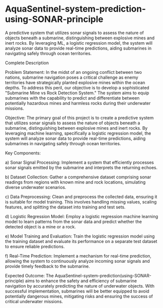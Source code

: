 # AquaSentinel-system-prediction-using-SONAR-principle
 A predictive system that utilizes sonar signals to assess the nature of objects beneath a submarine, distinguishing between explosive mines and inert rocks. By leveraging ML, a logistic regression model, the system will analyze sonar data to provide real-time predictions, aiding submarines in navigating safely through ocean territories.

Complete Description

Problem Statement:
In the midst of an ongoing conflict between two nations, submarine navigation poses a critical challenge as enemy territories have strategically planted explosive mines within the ocean depths. To address this peril, our objective is to develop a sophisticated "Submarine Mine vs Rock Detection System." The system aims to equip submarines with the capability to predict and differentiate between potentially hazardous mines and harmless rocks during their underwater missions.

Objective:
The primary goal of this project is to create a predictive system that utilizes sonar signals to assess the nature of objects beneath a submarine, distinguishing between explosive mines and inert rocks. By leveraging machine learning, specifically a logistic regression model, the system will analyze sonar data to provide real-time predictions, aiding submarines in navigating safely through ocean territories.

Key Components:

a) Sonar Signal Processing: Implement a system that efficiently processes sonar signals emitted by the submarine and interprets the returning echoes.

b) Dataset Collection: Gather a comprehensive dataset comprising sonar readings from regions with known mine and rock locations, simulating diverse underwater scenarios.

c) Data Preprocessing: Clean and preprocess the collected data, ensuring it is suitable for model training. This involves handling missing values, scaling features, and splitting the dataset into training and test sets.

d) Logistic Regression Model: Employ a logistic regression machine learning model to learn patterns from the sonar data and predict whether the detected object is a mine or a rock.

e) Model Training and Evaluation: Train the logistic regression model using the training dataset and evaluate its performance on a separate test dataset to ensure reliable predictions.

f) Real-Time Prediction: Implement a mechanism for real-time prediction, allowing the system to continuously analyze incoming sonar signals and provide timely feedback to the submarine.

Expected Outcome:
The  AquaSentinel-system-prediction(using-SONAR-principle) aims to enhance the safety and efficiency of submarine navigation by accurately predicting the nature of underwater objects. With successful implementation, submarines will be better equipped to avoid potentially dangerous mines, mitigating risks and ensuring the success of critical underwater missions.
